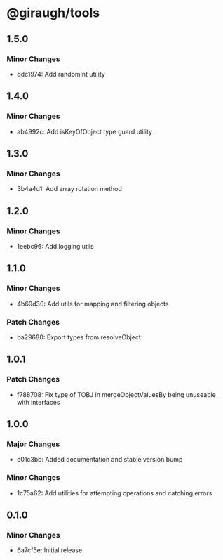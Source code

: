 # @giraugh/tools

## 1.5.0

### Minor Changes

- ddc1974: Add randomInt utility

## 1.4.0

### Minor Changes

- ab4992c: Add isKeyOfObject type guard utility

## 1.3.0

### Minor Changes

- 3b4a4d1: Add array rotation method

## 1.2.0

### Minor Changes

- 1eebc96: Add logging utils

## 1.1.0

### Minor Changes

- 4b69d30: Add utils for mapping and filtering objects

### Patch Changes

- ba29680: Export types from resolveObject

## 1.0.1

### Patch Changes

- f788708: Fix type of TOBJ in mergeObjectValuesBy being unuseable with interfaces

## 1.0.0

### Major Changes

- c01c3bb: Added documentation and stable version bump

### Minor Changes

- 1c75a62: Add utilities for attempting operations and catching errors

## 0.1.0

### Minor Changes

- 6a7cf5e: Initial release
